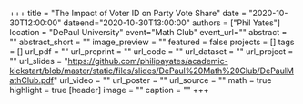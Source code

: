 +++
title = "The Impact of Voter ID on Party Vote Share"
date = "2020-10-30T12:00:00"
dateend="2020-10-30T13:00:00"
authors = ["Phil Yates"]
location = "DePaul University"
event="Math Club"
event_url=""
abstract = ""
abstract_short = ""
image_preview = ""
featured = false
projects = []
tags = []
url_pdf = ""
url_preprint = ""
url_code = ""
url_dataset = ""
url_project = ""
url_slides = "https://github.com/philipayates/academic-kickstart/blob/master/static/files/slides/DePaul%20Math%20Club/DePaulMathClub.pdf"
url_video = ""
url_poster = ""
url_source = ""
math = true
highlight = true
[header]
image = ""
caption = ""
+++
